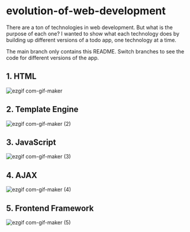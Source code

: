 # evolution-of-web-development
There are a ton of technologies in web development. But what is the purpose of each one? I wanted to show what each technology does by building up different versions of a todo app, one technology at a time.

The main branch only contains this README. Switch branches to see the code for different versions of the app.

## 1. HTML
![ezgif com-gif-maker](https://user-images.githubusercontent.com/9983876/167196960-09f23299-6d06-49a3-ba1c-360f3ede8447.gif)

## 2. Template Engine
![ezgif com-gif-maker (2)](https://user-images.githubusercontent.com/9983876/167197430-0b50b40f-c74a-4750-88f7-0bef829006dd.gif)

## 3. JavaScript
![ezgif com-gif-maker (3)](https://user-images.githubusercontent.com/9983876/167197593-3c7a65e8-6ab2-4c1a-a249-4fe6062d942f.gif)

## 4. AJAX
![ezgif com-gif-maker (4)](https://user-images.githubusercontent.com/9983876/167197700-2dfcfdb8-131c-4509-840e-80963333c8a2.gif)

## 5. Frontend Framework
![ezgif com-gif-maker (5)](https://user-images.githubusercontent.com/9983876/167197809-16d9ddd8-14ca-4a0c-ba09-7d21f72c5411.gif)
